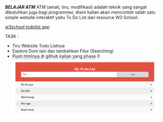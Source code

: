 ***BELAJAR ATM***
ATM (amati, tiru, modifikasi) adalah teknik yang sangat dibutuhkan juga bagi programmer, disini kalian akan mencontoh salah satu simple website interaktif yaitu To Do List dari resource W3 School.

[w3school todolist app](https://www.w3schools.com/howto/howto_js_todolist.asp)

TASK :
- Tiru Website Todo Listnya
- Explore Dom lain dan tambahkan Fitur (Searching)
- Push htmlnya di github kalian yang phase 0
![Contoh](image.png)